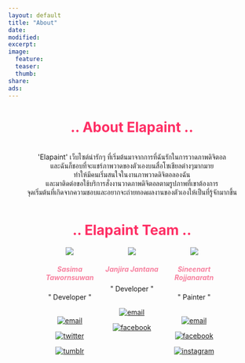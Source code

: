 ```yaml
---
layout: default
title: "About"
date: 
modified: 
excerpt: 
image: 
  feature: 
  teaser: 
  thumb: 
share: 
ads: 
---
```



<div class="wrap" style="margin-top:5%; ">
<center><h1><font color="#FE2E64">.. About Elapaint ..</font></h1></center>
<center><br>
'Elapaint' เว็บไซต์น่ารักๆ ที่เริ่มต้นมาจากการที่ฉันรักในการวาดภาพดิจิตอล <br>
และฉันก็ชอบที่จะแชร์ภาพวาดของตัวเองบนสื่อโซเชียลต่างๆมากมาย <br>
ทำให้มีคนเริ่มสนใจในงานภาพวาดดิจิตอลองฉัน <br>
และมาติดต่อขอใช้บริการสั่งงานวาดภาพดิจิตอลตามรูปภาพที่เขาต้องการ <br>
จุดเริ่มต้นที่เกิดจากความชอบและอยากจะถ่ายทอดผลงานของตัวเองให้เป็นที่รู้จักมากขึ้น</center>	

</div>
				
<div class="wrap" style="margin-top:10%; margin-bottom:10%;">

<center><h1><font color="#FE2E64">.. Elapaint Team ..</font></h1></center>
        
<style type="text/css">  
.column1_div{  
    position:relative;  
    float:left;  
    width:33%;  
    background-color: 
}  
.column2_div{  
    position:relative;  
    float:left;  
    width:33%;  
    margin:0px 0.5%;  
    background-color:    
}  
.column3_div{  
    position:relative;  
    float:right;  
    width:33%;    
    background-color:   
}  
</style>  

  
<body>  
  
  
  
<div style="margin:auto;width:75%;background-color:">  
<div class="column1_div"> <center><img src="http://i1291.photobucket.com/albums/b559/mooyokii/33_zpsd2bcb138.png"></center>
<center><h5><font color="#F7819F">Sasima Tawornsuwan</font></h5>" Developer "<br><br>

<a href="mailto:mimurin48@gmail.com" target="_blank"><img src="http://i736.photobucket.com/albums/xx9/Cutieberries/project/48e64f17-51e8-4b64-9607-ba3c7630fd61_zpsb26cd719.png?t=1421695993" alt="email"/></a>  

<a href="https://twitter.com/mimchaaan" target="_blank"><img src="http://i736.photobucket.com/albums/xx9/Cutieberries/project/4d175c07-c00e-4a4c-9057-f0b35d6c3b8c_zps7b6d01d7.png?t=1421697605" alt="twitter"></a>  
 
<a href="http://ichigoparfait.tumblr.com/" target="_blank"><img src="http://i736.photobucket.com/albums/xx9/Cutieberries/project/9b53ab6d-5efd-484d-b272-9e72325d8cc1_zpsa672c046.png?t=1421697593" alt="tumblr"/></a>

</center>
</div> 

 
<div class="column2_div"><center><img src="http://i1291.photobucket.com/albums/b559/mooyokii/Untitled-1_zps87ed375b.png"></center>
 <center><h5><font color="#F7819F">Janjira   Jantana</font></h5>" Developer " <br><br>

<a href="mailto:janjirajantana@gmail.com" target="_blank"><img src="http://i736.photobucket.com/albums/xx9/Cutieberries/project/48e64f17-51e8-4b64-9607-ba3c7630fd61_zpsb26cd719.png?t=1421695993" alt="email"/></a>  

<a href="https://www.facebook.com/janjira.jantana" target="_blank"><img src="http://i736.photobucket.com/albums/xx9/Cutieberries/project/429adbc9-f240-4fed-8bb4-e889bb268b45_zpsed479ff0.png?t=1421696258" alt="facebook"></a>  
</center>
 </div>  



<div class="column3_div"> <center><img src="http://i1291.photobucket.com/albums/b559/mooyokii/44_zps244446ef.png"></center>
   <center><h5><font color="#F7819F">Sineenart Rojjanaratn</font></h5>" Painter "<br><br>


<a href="mailto:mooyokii@gmail.com" target="_blank"><img src="http://i736.photobucket.com/albums/xx9/Cutieberries/project/48e64f17-51e8-4b64-9607-ba3c7630fd61_zpsb26cd719.png?t=1421695993" alt="email"/></a>  

<a href="https://www.facebook.com/mooyokii" target="_blank"><img src="http://i736.photobucket.com/albums/xx9/Cutieberries/project/429adbc9-f240-4fed-8bb4-e889bb268b45_zpsed479ff0.png?t=1421696258" alt="facebook"></a>  

<a href="http://instagram.com/mooyokii/" target="_blank"><img src="http://i736.photobucket.com/albums/xx9/Cutieberries/project/7e3987de-99a2-4361-bcd6-bf2838f8e68a_zpsf5449e6f.png?t=1421697282" alt="instagram"/></a>

  </center>
   </div>  
   
</div>  



  
</body>  

</div>
